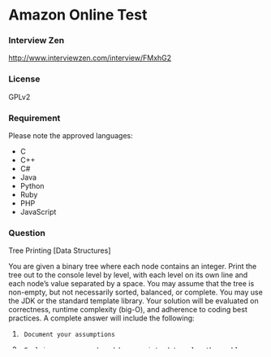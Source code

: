 Amazon Online Test
=========

### Interview Zen ###
http://www.interviewzen.com/interview/FMxhG2

### License ###
GPLv2

### Requirement ###
Please note the approved languages:
* C
* C++
* C#
* Java
* Python
* Ruby
* PHP
* JavaScript

### Question ###

Tree Printing [Data Structures]

You are given a binary tree where each node contains an integer. Print the tree out to the console level by level, with each level on its own line and each node’s value separated by a space. You may assume that the tree is non-empty, but not necessarily sorted, balanced, or complete. You may use the JDK or the standard template library. Your solution will be evaluated on correctness, runtime complexity (big-O), and adherence to coding best practices.  A complete answer will include the following:

1.      Document your assumptions
2.      Explain your approach and how you intend to solve the problem
3.      Provide code comments where applicable
4.      Explain the big-O run time complexity of your solution. Justify your answer.
5.      Provide Test Cases

Example input:
```
    5
   / \
  3   1
 /   / \
9   4   5
   /
  2
```

Example output:
```
5
3 1
9 4 5
2
```

You can use one of the following code skeletons for your solution, or feel free to use the language of your choice from the above list.  

Java:
```java
public class Node {
  public int value;
  public Node left;
  public Node right;
}

void printTree(Node root) {

}
```
C++:
```c++
typedef struct tnode {
  int value;
  struct tnode* left;
  struct tnode* right;
} Node;

void printTree (Node* root) {

}
```
